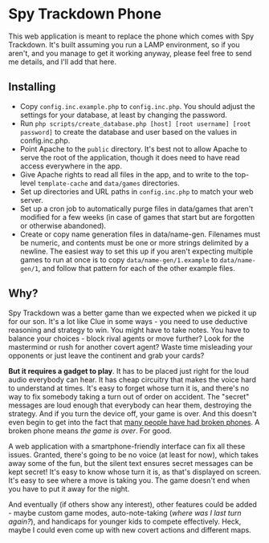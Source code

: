 Spy Trackdown Phone
=====

This web application is meant to replace the phone which comes with Spy
Trackdown.  It's built assuming you run a LAMP environment, so if you aren't,
and you manage to get it working anyway, please feel free to send me details,
and I'll add that here.

Installing
-----

* Copy `config.inc.example.php` to `config.inc.php`.  You should adjust
  the settings for your database, at least by changing the password.
* Run `php scripts/create_database.php [host] [root username] [root password]`
  to create the database and user based on the values in config.inc.php.
* Point Apache to the `public` directory.  It's best not to allow Apache
  to serve the root of the application, though it does need to have read
  access everywhere in the app.
* Give Apache rights to read all files in the app, and to write to the
  top-level `template-cache` and `data/games` directories.
* Set up directories and URL paths in `config.inc.php` to match your web
  server.
* Set up a cron job to automatically purge files in data/games that aren't
  modified for a few weeks (in case of games that start but are forgotten
  or otherwise abandoned).
* Create or copy name generation files in data/name-gen.  Filenames must
  be numeric, and contents must be one or more strings delimited by a newline.
  The easiest way to set this up if you aren't expecting multiple games to
  run at once is to copy `data/name-gen/1.example` to `data/name-gen/1`, and
  follow that pattern for each of the other example files.

Why?
-----

Spy Trackdown was a better game than we expected when we picked it up for our
son.  It's a lot like Clue in some ways - you need to use deductive reasoning
and strategy to win.  You might have to take notes.  You have to balance your
choices - block rival agents or move further?  Look for the mastermind or rush
for another covert agent?  Waste time misleading your opponents or just leave
the continent and grab your cards?

**But it requires a gadget to play**.  It has to be placed just right for the
loud audio everybody can hear.  It has cheap circuitry that makes the voice
hard to understand at times.  It's easy to forget whose turn it is, and there's
no way to fix somebody taking a turn out of order on accident.  The "secret"
messages are loud enough that everybody can hear them, destroying the strategy.
And if you turn the device off, your game is over.  And this doesn't even begin
to get into the fact that
[many people have had broken phones](http://www.buzzillions.com/reviews/spy-trackdown-board-game-sale-reviews).
A broken phone means *the game is over*.  For good.

A web application with a smartphone-friendly interface can fix all these
issues.  Granted, there's going to be no voice (at least for now), which takes
away some of the fun, but the silent text ensures secret messages can be kept
secret!  It's easy to know whose turn it is, as that's displayed on screen.
It's easy to see where a move is taking you.  The game doesn't end when you
have to put it away for the night.

And eventually (if others show any interest), other features could be added -
maybe custom game modes, auto-note-taking (*where was I last turn again?*),
and handicaps for younger kids to compete effectively.  Heck, maybe I could
even come up with new covert actions and different maps.
